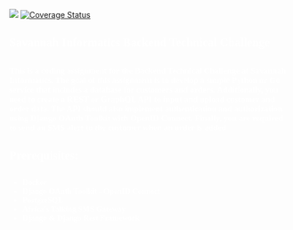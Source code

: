 
![](https://github.com/jeffnyalik/docker-summary/actions/workflows/python-app.yml/badge.svg) [![Coverage Status](https://coveralls.io/repos/github/jeffnyalik/docker-summary/badge.svg?branch=master)](https://coveralls.io/github/jeffnyalik/docker-summary?branch=master)

<span style="color: #fff; font-family: times;">
 <h2>Savannah Informatics Backend Technical Challenge<h2>
</span>

<p style="font-size:15px">
    This is a coding assignment for the Backend Technical Challenge at Savannah Informatics. The goal of this assignment is to develop a simple Python or Go service that includes a database for customers and orders. Additionally, you need to create a REST or GraphQL API to input and upload customer and order data. The API should also implement authentication and authorization using Django OAuth Toolkit with OpenID Connect. Finally, you are required to send an SMS alert to the customer when an order is added
</p>

<span style="font-family: times;">
    <h4>Prerequisites:</h4>
    <ul style="font-size: 14px">
    <li>Docker</li>
    <li>Django OAuth Toolkit - OpenID Connect</li>
    <li>PostgreSQL</li>
    <li>Africa's Talking SMS Gateway</li>
    <li>Django & Django Rest Framework</li>
    </ul>
</span>
   
